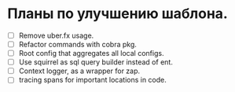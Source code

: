# Планы по улучшению шаблона.

- [ ] Remove uber.fx usage.
- [ ] Refactor commands with cobra pkg.
- [ ] Root config that aggregates all local configs.
- [ ] Use squirrel as sql query builder instead of ent.
- [ ] Context logger, as a wrapper for zap.
- [ ] tracing spans for important locations in code.
